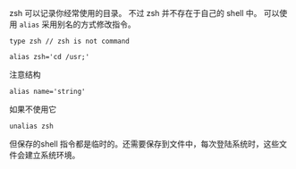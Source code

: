 zsh 可以记录你经常使用的目录。
不过 zsh 并不存在于自己的 shell 中。
可以使用 `alias` 采用别名的方式修改指令。

```
type zsh // zsh is not command

alias zsh='cd /usr;'
```

注意结构
```
alias name='string'
```

如果不使用它
```
unalias zsh
```

但保存的shell 指令都是临时的。还需要保存到文件中，每次登陆系统时，这些文件会建立系统环境。
